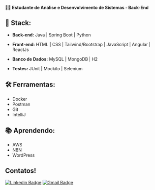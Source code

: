 🧑‍💼 **Estudante de Análise e Desenvolvimento de Sistemas - Back-End**  

## 💙 Stack:

- **Back-end:** Java | Spring Boot | Python

- **Front-end:** HTML | CSS | Tailwind/Bootstrap | JavaScript | Angular | ReactJs

- **Banco de Dados:** MySQL | MongoDB | H2

- **Testes:** JUnit | Mockito | Selenium

 ## 🛠️ Ferramentas:
 
- Docker
- Postman
- Git
- IntelliJ

## 📚 Aprendendo:

- AWS
- N8N
- WordPress

## Contatos!
[![Linkedin Badge](https://img.shields.io/badge/-LinkedIn-blue?style=for-the-badge&logo=Linkedin&logoColor=white&link=https://br.linkedin.com/in/ecalazaes)](https://br.linkedin.com/in/ecalazaes)
[![Gmail Badge](https://img.shields.io/badge/-Gmail-c14438?style=for-the-badge&logo=Gmail&logoColor=white&link=mailto:ecalazaes@gmail.com)](mailto:ecalazaes@gmail.com)
  
